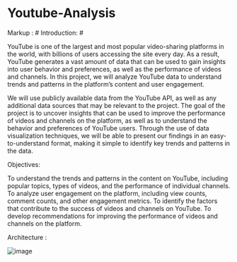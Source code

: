 # Youtube-Analysis

Markup :  # Introduction: #

YouTube is one of the largest and most popular video-sharing platforms in the world, with billions of users accessing the site every day. As a result, YouTube generates a vast amount of data that can be used to gain insights into user behavior and preferences, as well as the performance of videos and channels. In this project, we will analyze YouTube data to understand trends and patterns in the platform’s content and user
engagement.

We will use publicly available data from the YouTube API, as well as any additional data sources that may be relevant to the project. The goal of the project is to uncover insights that can be used to improve the performance of videos and channels on the platform, as well as to understand the behavior and preferences of YouTube users. Through the use of data visualization techniques, we will be able to present our findings in an easy-to-understand format, making it simple to identify key trends and patterns in the data.

Objectives:

To understand the trends and patterns in the content on YouTube, including popular topics, types of videos, and the performance of individual channels.
To analyze user engagement on the platform, including view counts, comment counts, and other engagement metrics.
To identify the factors that contribute to the success of videos and channels on YouTube.
To develop recommendations for improving the performance of videos and channels on the platform.


Architecture : 

![image](https://user-images.githubusercontent.com/32273709/212418619-42331bd6-bc20-4925-91b0-0f804482667b.png)
